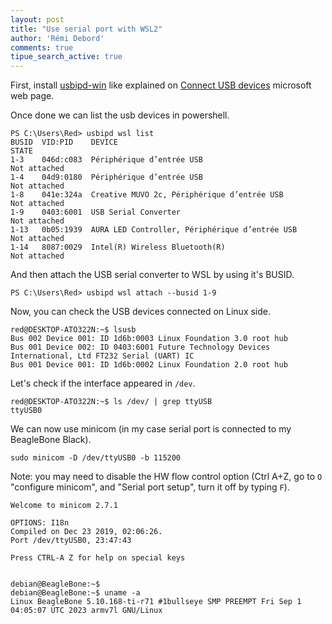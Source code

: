 ```yaml
---
layout: post
title: "Use serial port with WSL2"
author: 'Rémi Debord'
comments: true
tipue_search_active: true
---
```


First, install [usbipd-win](https://github.com/dorssel/usbipd-win/releases) like explained on [Connect USB devices](https://learn.microsoft.com/en-us/windows/wsl/connect-usb) microsoft web page.

Once done we can list the usb devices in powershell.
```shell
PS C:\Users\Red> usbipd wsl list
BUSID  VID:PID    DEVICE                                                        STATE
1-3    046d:c083  Périphérique d’entrée USB                                     Not attached
1-4    04d9:0180  Périphérique d’entrée USB                                     Not attached
1-8    041e:324a  Creative MUVO 2c, Périphérique d’entrée USB                   Not attached
1-9    0403:6001  USB Serial Converter                                          Not attached
1-13   0b05:1939  AURA LED Controller, Périphérique d’entrée USB                Not attached
1-14   8087:0029  Intel(R) Wireless Bluetooth(R)                                Not attached
```

And then attach the USB serial converter to WSL by using it's BUSID.
```shell
PS C:\Users\Red> usbipd wsl attach --busid 1-9
```

Now, you can check the USB devices connected on Linux side.
```shell
red@DESKTOP-ATO322N:~$ lsusb
Bus 002 Device 001: ID 1d6b:0003 Linux Foundation 3.0 root hub
Bus 001 Device 002: ID 0403:6001 Future Technology Devices International, Ltd FT232 Serial (UART) IC
Bus 001 Device 001: ID 1d6b:0002 Linux Foundation 2.0 root hub
```

Let's check if the interface appeared in `/dev`.
```shell
red@DESKTOP-ATO322N:~$ ls /dev/ | grep ttyUSB
ttyUSB0
```

We can now use minicom (in my case serial port is connected to my BeagleBone Black).
```shell
sudo minicom -D /dev/ttyUSB0 -b 115200
```

Note: you may need to disable the HW flow control option (Ctrl A+Z, go to `O` "configure minicom", and "Serial port setup", turn it off by typing `F`).

```shell
Welcome to minicom 2.7.1

OPTIONS: I18n
Compiled on Dec 23 2019, 02:06:26.
Port /dev/ttyUSB0, 23:47:43

Press CTRL-A Z for help on special keys


debian@BeagleBone:~$
debian@BeagleBone:~$ uname -a
Linux BeagleBone 5.10.168-ti-r71 #1bullseye SMP PREEMPT Fri Sep 1 04:05:07 UTC 2023 armv7l GNU/Linux
```